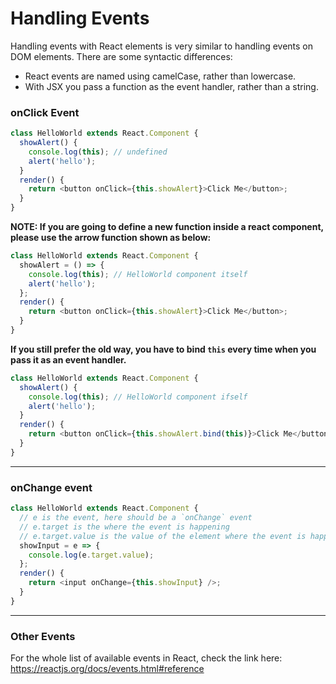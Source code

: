 # Handling Events

Handling events with React elements is very similar to handling events on DOM elements. There are some syntactic differences:

* React events are named using camelCase, rather than lowercase.
* With JSX you pass a function as the event handler, rather than a string.

### onClick Event

```js
class HelloWorld extends React.Component {
  showAlert() {
    console.log(this); // undefined
    alert('hello');
  }
  render() {
    return <button onClick={this.showAlert}>Click Me</button>;
  }
}
```

**NOTE: If you are going to define a new function inside a react component, please use the arrow function shown as below:**

```js
class HelloWorld extends React.Component {
  showAlert = () => {
    console.log(this); // HelloWorld component itself
    alert('hello');
  };
  render() {
    return <button onClick={this.showAlert}>Click Me</button>;
  }
}
```

**If you still prefer the old way, you have to bind `this` every time when you pass it as an event handler.**

```js
class HelloWorld extends React.Component {
  showAlert() {
    console.log(this); // HelloWorld component ifself
    alert('hello');
  }
  render() {
    return <button onClick={this.showAlert.bind(this)}>Click Me</button>;
  }
}
```

---

### onChange event

```js
class HelloWorld extends React.Component {
  // e is the event, here should be a `onChange` event
  // e.target is the where the event is happening
  // e.target.value is the value of the element where the event is happening
  showInput = e => {
    console.log(e.target.value);
  };
  render() {
    return <input onChange={this.showInput} />;
  }
}
```

---

### Other Events

For the whole list of available events in React, check the link here: https://reactjs.org/docs/events.html#reference
